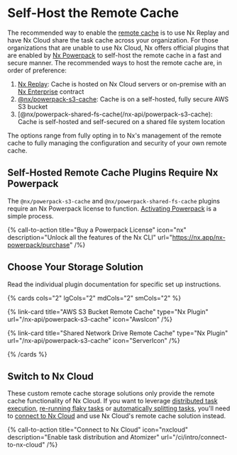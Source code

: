 # Self-Host the Remote Cache

The recommended way to enable the [remote cache](/ci/features/remote-cache) is to use Nx Replay and have Nx Cloud share the task cache across your organization. For those organizations that are unable to use Nx Cloud, Nx offers official plugins that are enabled by [Nx Powerpack]() to self-host the remote cache in a fast and secure manner. The recommended ways to host the remote cache are, in order of preference:

1. [Nx Replay](/ci/features/remote-cache): Cache is hosted on Nx Cloud servers or on-premise with an [Nx Enterprise](/enterprise) contract
2. [@nx/powerpack-s3-cache](/nx-api/powerpack-s3-cache): Cache is on a self-hosted, fully secure AWS S3 bucket
3. [@nx/powerpack-shared-fs-cache(/nx-api/powerpack-s3-cache): Cache is self-hosted and self-secured on a shared file system location

The options range from fully opting in to Nx's management of the remote cache to fully managing the configuration and security of your own remote cache.

## Self-Hosted Remote Cache Plugins Require Nx Powerpack

The `@nx/powerpack-s3-cache` and `@nx/powerpack-shared-fs-cache` plugins require an Nx Powerpack license to function. [Activating Powerpack](/recipes/installation/activate-powerpack) is a simple process.

{% call-to-action title="Buy a Powerpack License" icon="nx" description="Unlock all the features of the Nx CLI" url="https://nx.app/nx-powerpack/purchase" /%}

## Choose Your Storage Solution

Read the individual plugin documentation for specific set up instructions.

{% cards cols="2" lgCols="2" mdCols="2" smCols="2" %}

{% link-card title="AWS S3 Bucket Remote Cache" type="Nx Plugin" url="/nx-api/powerpack-s3-cache" icon="AwsIcon" /%}

{% link-card title="Shared Network Drive Remote Cache" type="Nx Plugin" url="/nx-api/powerpack-s3-cache" icon="ServerIcon" /%}

{% /cards %}

## Switch to Nx Cloud

These custom remote cache storage solutions only provide the remote cache functionality of Nx Cloud. If you want to leverage [distributed task execution](/ci/features/distribute-task-execution), [re-running flaky tasks](/ci/features/flaky-tasks) or [automatically splitting tasks](/ci/features/split-e2e-tasks), you'll need to [connect to Nx Cloud](/ci/intro/connect-to-nx-cloud) and use Nx Cloud's remote cache solution instead.

{% call-to-action title="Connect to Nx Cloud" icon="nxcloud" description="Enable task distribution and Atomizer" url="/ci/intro/connect-to-nx-cloud" /%}
